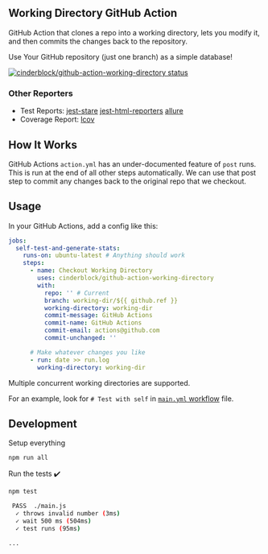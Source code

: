 ## Working Directory GitHub Action

GitHub Action that clones a repo into a working directory, lets you modify it, and then commits the changes back to the repository.

Use Your GitHub repository (just one branch) as a simple database!

[![cinderblock/github-action-working-directory status](https://github.com/cinderblock/github-action-working-directory/workflows/Main/badge.svg?branch=master)](https://github.com/cinderblock/github-action-working-directory/actions?query=branch%3Amaster)

### Other Reporters

- Test Reports:
  [jest-stare](https://cinderblock.github.io/github-action-working-directory/jest-stare)
  [jest-html-reporters](https://cinderblock.github.io/github-action-working-directory/jest-html-reporters)
  [allure](https://cinderblock.github.io/github-action-working-directory/allure-report)
- Coverage Report:
  [lcov](https://cinderblock.github.io/github-action-working-directory/coverage/lcov-report)

## How It Works

GitHub Actions `action.yml` has an under-documented feature of `post` runs.
This is run at the end of all other steps automatically.
We can use that post step to commit any changes back to the original repo that we checkout.

## Usage

In your GitHub Actions, add a config like this:

```yml
jobs:
  self-test-and-generate-stats:
    runs-on: ubuntu-latest # Anything should work
    steps:
      - name: Checkout Working Directory
        uses: cinderblock/github-action-working-directory
        with:
          repo: '' # Current
          branch: working-dir/${{ github.ref }}
          working-directory: working-dir
          commit-message: GitHub Actions
          commit-name: GitHub Actions
          commit-email: actions@github.com
          commit-unchanged: ''

      # Make whatever changes you like
      - run: date >> run.log
        working-directory: working-dir
```

Multiple concurrent working directories are supported.

For an example, look for `# Test with self` in [`main.yml` workflow](.github/workflows/main.yml#L167-L176) file.

## Development

Setup everything

```bash
npm run all
```

Run the tests :heavy_check_mark:

```bash
npm test

 PASS  ./main.js
  ✓ throws invalid number (3ms)
  ✓ wait 500 ms (504ms)
  ✓ test runs (95ms)

...
```
